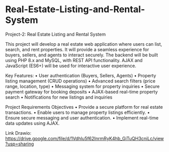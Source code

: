 # Real-Estate-Listing-and-Rental-System
Project-2: Real Estate Listing and Rental System

This project will develop a real estate web application where users can list, search, and
rent properties. It will provide a seamless experience for buyers, sellers, and agents to
interact securely. The backend will be built using PHP 8.x and MySQL, with REST API
functionality. AJAX and JavaScript (ES6+) will be used for interactive user experience.

Key Features:
• User authentication (Buyers, Sellers, Agents)
• Property listing management (CRUD operations)
• Advanced search filters (price range, location, type)
• Messaging system for property inquiries
• Secure payment gateway for booking deposits
• AJAX-based real-time property search
• Notifications for new listings and inquiries

Project Requirements
Objectives
• Provide a secure platform for real estate transactions.
• Enable users to manage property listings efficiently.
• Ensure secure messaging and user authentication.
• Implement real-time data updates using AJAX.

Link Drawio: https://drive.google.com/file/d/1Vdhlu5f62InrmRyK4hb_GiTuQH3cniLc/view?usp=sharing